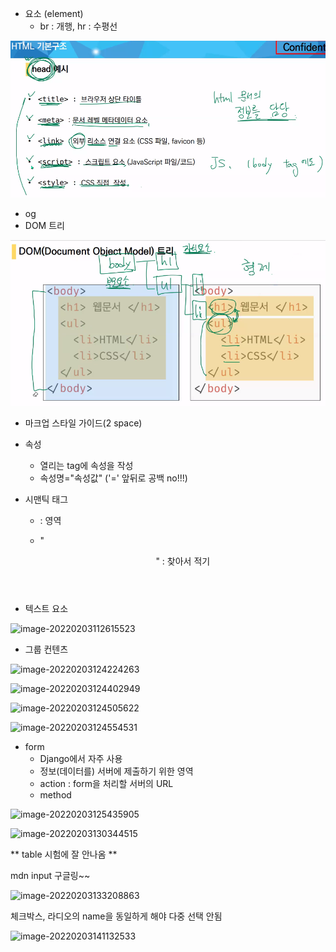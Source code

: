 * 요소 (element)
  * br : 개행, hr : 수평선





![image-20220203094858795](html.assets/image-20220203094858795.png)



* og
* DOM 트리

![image-20220203095720928](html.assets/image-20220203095720928.png)



* 마크업 스타일 가이드(2 space)

* 속성

  * 열리는 tag에 속성을 작성
  * 속성명="속성값"  ('=' 앞뒤로 공백 no!!!)

* 시맨틱 태그

  * <head> 
    </head> : 영역

  * "<header>" : 찾아서 적기

  

* 텍스트 요소

![image-20220203112615523](css.assets/image-20220203112615523.png)



* 그룹 컨텐츠





![image-20220203124224263](css.assets/image-20220203124224263.png)



![image-20220203124402949](css.assets/image-20220203124402949.png)



![image-20220203124505622](css.assets/image-20220203124505622.png)



![image-20220203124554531](css.assets/image-20220203124554531.png)



* form
  * Django에서 자주 사용
  * 정보(데이터를) 서버에 제출하기 위한 영역
  * action : form을 처리할 서버의 URL
  * method



![image-20220203125435905](css.assets/image-20220203125435905.png)



![image-20220203130344515](css.assets/image-20220203130344515.png)



** table 시험에 잘 안나옴 **

mdn input 구글링~~



![image-20220203133208863](css.assets/image-20220203133208863.png)



체크박스, 라디오의 name을 동일하게 해야 다중 선택 안됨



![image-20220203141132533](css.assets/image-20220203141132533.png)
